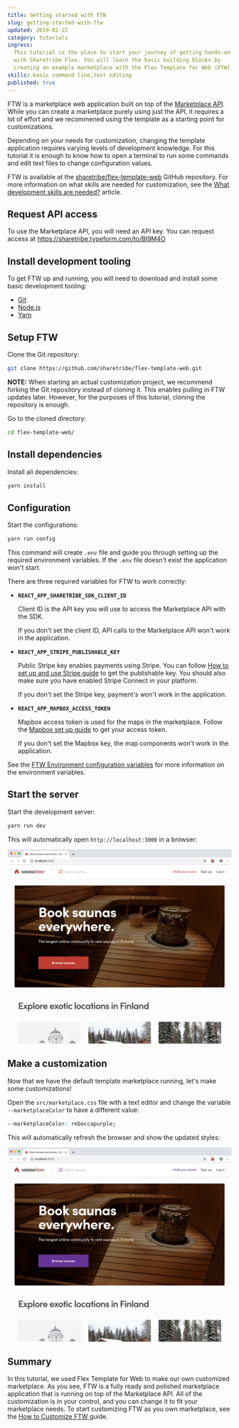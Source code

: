 ```yaml
---
title: Getting started with FTW
slug: getting-started-with-ftw
updated: 2019-02-22
category: tutorials
ingress:
  This tutorial is the place to start your journey of getting hands-on
  with Sharetribe Flex. You will learn the basic building blocks by
  creating an example marketplace with the Flex Template for Web (FTW).
skills: basic command line,text editing
published: true
---
```


FTW is a marketplace web application built on top of the
[Marketplace API](/background/concepts/#marketplace-api). While you can
create a marketplace purely using just the API, it requires a lot of
effort and we recommened using the template as a starting point for
customizations.

Depending on your needs for customization, changing the template
application requires varying levels of development knowledge. For this
tutorial it is enough to know how to open a terminal to run some
commands and edit text files to change configuration values.

FTW is available at the
[sharetribe/flex-template-web](https://github.com/sharetribe/flex-template-web)
GitHub repository. For more information on what skills are needed for
customization, see the
[What development skills are needed?](/background/development-skills/)
article.

## Request API access

To use the Marketplace API, you will need an API key. You can request
access at https://sharetribe.typeform.com/to/BI9M4O

## Install development tooling

To get FTW up and running, you will need to download and install some
basic development tooling:

- [Git](https://git-scm.com/downloads)
- [Node.js](https://nodejs.org/)
- [Yarn](https://yarnpkg.com/docs/install)

## Setup FTW

Clone the Git repository:

```sh
git clone https://github.com/sharetribe/flex-template-web.git
```

**NOTE:** When starting an actual customization project, we recommend
forking the Git repository instead of cloning it. This enables pulling
in FTW updates later. However, for the purposes of this tutorial,
cloning the repository is enough.

Go to the cloned directory:

```sh
cd flex-template-web/
```

## Install dependencies

Install all dependencies:

```sh
yarn install
```

## Configuration

Start the configurations:

```sh
yarn run config
```

This command will create `.env` file and guide you through setting up
the required environment variables. If the `.env` file doesn't exist the
application won't start.

There are three required variables for FTW to work correctly:

- **`REACT_APP_SHARETRIBE_SDK_CLIENT_ID`**

  Client ID is the API key you will use to access the Marketplace API
  with the SDK.

  If you don't set the client ID, API calls to the Marketplace API won't
  work in the application.

- **`REACT_APP_STRIPE_PUBLISHABLE_KEY`**

  Public Stripe key enables payments using Stripe. You can follow
  [How to set up and use Stripe guide](/guides/how-to-set-up-and-use-stripe/)
  to get the publishable key. You should also make sure you have enabled
  Stripe Connect in your platform.

  If you don't set the Stripe key, payment's won't work in the
  application.

- **`REACT_APP_MAPBOX_ACCESS_TOKEN`**

  Mapbox access token is used for the maps in the marketplace. Follow
  the [Mapbox set up guide](/guides/how-to-set-up-mapbox-for-ftw/) to
  get your access token.

  If you don't set the Mapbox key, the map components won't work in the
  application.

See the [FTW Environment configuration variables](/references/ftw-env/)
for more information on the environment variables.

## Start the server

Start the development server:

```sh
yarn run dev
```

This will automatically open `http://localhost:3000` in a browser:

![Default marketplace screenshot](./saunatime-default.png)

## Make a customization

Now that we have the default template marketplace running, let's make
some customizations!

Open the `src/marketplace.css` file with a text editor and change the
variable `--marketplaceColor` to have a different value:

```css
--marketplaceColor: rebeccapurple;
```

This will automatically refresh the browser and show the updated styles:

![Customized marketplace screenshot](./saunatime-customized.png)

## Summary

In this tutorial, we used Flex Template for Web to make our own
customized marketplace. As you see, FTW is a fully ready and polished
marketplace application that is running on top of the Marketplace API.
All of the customization is in your control, and you can change it to
fit your marketplace needs. To start customizing FTW as you own
marketplace, see the
[How to Customize FTW ](/guides/how-to-customize-ftw/) guide.
